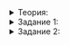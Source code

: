 <details>
<summary>Теория:</summary>

# Move-итераторы

Последним штрихом к вашему арсеналу способов перемещения объектов будут move-итераторы.

Посмотрите на пример, написанный любителем творчества Пелевина:

```cpp
void Print(const string& book_list_name, const vector<string>& book_list) {
    cout << book_list_name << endl;
    for (const string& s : book_list) {
        cout << s << endl;
    }  
}

int main() {
    vector<string> my_books = {"Chapaev i pustota"s, "Nepobedimoe solnce"s, "Generation P"s, "Jizn' nasekomyh"s,
                               "Taynie vidy na goru Fudzi"s};
    vector<string> given_to_read(my_books.begin(), my_books.begin() + 2);
    vector<string> to_present(my_books.begin() + 2, my_books.end());

    Print("my_books", my_books);
    cout << endl;
    Print("given_to_read", given_to_read);
    cout << endl;
    Print("to_present", to_present);
}

```

Вектор  `my_books`  содержит названия книг, которыми этот любитель владеет. Вектор  `given_to_read`  — книги, которые он дал почитать и ожидает к возврату. Вектор  `to_present`  — книги, которые владелец хотел бы подарить друзьям, чтобы приобщить их к прекрасному.

Для создания векторов  `given_to_read`  и  `to_present`  использованы конструкторы по итераторам. Названия книг просто скопированы из вектора-полки в два других. На экран будет выведено:

```
my_books
Chapaev i pustota
Nepobedimoe solnce
Generation P
Jizn' nasekomyh
Taynie vidy na goru Fudzi

given_to_read
Chapaev i pustota
Nepobedimoe solnce

to_present
Generation P
Jizn' nasekomyh
Taynie vidy na goru Fudzi

```

Начальный вектор названий остался без изменений. В целом, логика верная. Книги, которые отданы почитать, всё еще принадлежат автору, как и те, которые он только собирается подарить. Поэтому удалять что-либо из вектора  `my_books`  не нужно.

Прошло время, и книги, приготовленные в подарок, переданы новым владельцам. Просто переименуем переменную  `to_present`  в  `presented`:

```cpp
 vector<string> presented(book_shelf.begin() + 2, book_shelf.end());

```

Но теперь, следуя логике, следует не копировать названия, а просто перенести их. Не хотелось бы кардинально переписывать программу, писать цикл, использовать  `push_back`  и  `move`. Можно просто изменить семантику итераторов — превратить их из обычных в итераторы перемещения. Для этого нужна библиотека  `iterator`  и функция  `make_move_iterator`:

```cpp
int main() {
    vector<string> my_books = {"Chapaev i pustota"s, "Nepobedimoe solnce"s, "Generation P"s, "Jizn' nasekomyh"s,
                               "Taynie vidy na goru Fudzi"s};
    vector<string> given_to_read(my_books.begin(), my_books.begin() + 2);
    vector<string> presented(make_move_iterator(my_books.begin() + 2), make_move_iterator(my_books.end()));

    Print("my_books", my_books);
    cout << endl;
    Print("given_to_read", given_to_read);
    cout << endl;
    Print("presented", presented);
}
```

</details>

<details>
<summary>Задание 1:</summary>

Вернитесь к решению задачи о считалке Иосифа и перепишите его с использованием итераторов перемещения. В тестах будет проверяться наличие  `make_move_iterator`  в коде функции.

### Подсказка

Вместо цикла для создания  `pool`  можно использовать конструктор с аргументами-итераторами.

</details>

<details>
<summary>Задание 2:</summary>

В прошлом уроке вы разделили вектор лексем на предложения. Теперь перепишите своё решение, используя  `make_move_iterator`. В тестах будет проверяться наличие соответствующей функции в коде.

### Подсказка

Используйте метод  `push_back`  для итогового вектора с итераторами начала и конца диапазона в качестве аргументов.

</details>
